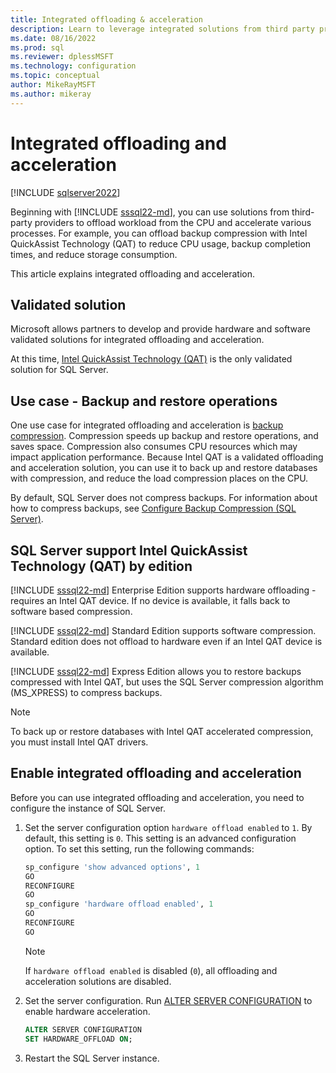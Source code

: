 ```yaml
---
title: Integrated offloading & acceleration
description: Learn to leverage integrated solutions from third party providers to offload and accelerate workloads for an instance of SQL Server.
ms.date: 08/16/2022
ms.prod: sql
ms.reviewer: dplessMSFT 
ms.technology: configuration
ms.topic: conceptual
author: MikeRayMSFT
ms.author: mikeray
---
```


# Integrated offloading and acceleration

[!INCLUDE [sqlserver2022](../../includes/applies-to-version/sqlserver2022.md)]

Beginning with [!INCLUDE [sssql22-md](../../includes/sssql22-md.md)], you can use solutions from third-party providers to offload workload from the CPU and accelerate various processes. For example, you can offload backup compression with Intel QuickAssist Technology (QAT) to reduce CPU usage, backup completion times, and reduce storage consumption.

This article explains integrated offloading and acceleration.

## Validated solution

Microsoft allows partners to develop and provide hardware and software validated solutions for integrated offloading and acceleration.

At this time, [Intel QuickAssist Technology (QAT)](https://www.intel.com/content/www/developer/topic-technology/open/quick-assist-technology/overview.html) is the only validated solution for SQL Server.

## Use case - Backup and restore operations

One use case for integrated offloading and acceleration is [backup compression](../backup-restore/backup-compression-sql-server.md). Compression speeds up backup and restore operations, and saves space. Compression also consumes CPU resources which may impact application performance. Because Intel QAT is a validated offloading and acceleration solution, you can use it to back up and restore databases with compression, and reduce the load compression places on the CPU.

By default, SQL Server does not compress backups. For information about how to compress backups, see [Configure Backup Compression (SQL Server)](../backup-restore/configure-backup-compression-sql-server.md).

## SQL Server support Intel QuickAssist Technology (QAT) by edition

[!INCLUDE [sssql22-md](../../includes/sssql22-md.md)] Enterprise Edition supports hardware offloading - requires an Intel QAT device. If no device is available, it falls back to software based compression.

[!INCLUDE [sssql22-md](../../includes/sssql22-md.md)] Standard Edition supports software compression. Standard edition does not offload to hardware even if an Intel QAT device is available.

[!INCLUDE [sssql22-md](../../includes/sssql22-md.md)] Express Edition allows you to restore backups compressed with Intel QAT, but uses the SQL Server compression algorithm (MS_XPRESS) to compress backups.

> [!NOTE]
> To back up or restore databases with Intel QAT accelerated compression, you must install Intel QAT drivers.

## Enable integrated offloading and acceleration

Before you can use integrated offloading and acceleration, you need to configure the instance of SQL Server.

1. Set the server configuration option `hardware offload enabled` to `1`. By default, this setting is `0`. This setting is an advanced configuration option. To set this setting, run the following commands:

   ```sql
   sp_configure 'show advanced options', 1
   GO
   RECONFIGURE
   GO
   sp_configure 'hardware offload enabled', 1
   GO
   RECONFIGURE
   GO
   ```

   > [!NOTE]
   > If `hardware offload enabled` is disabled (`0`), all offloading and acceleration solutions are disabled.

1. Set the server configuration. Run [ALTER SERVER CONFIGURATION](../../t-sql/statements/alter-server-configuration-transact-sql.md) to enable hardware acceleration.

   ```sql
   ALTER SERVER CONFIGURATION   
   SET HARDWARE_OFFLOAD ON;  
   ```

1. Restart the SQL Server instance. 